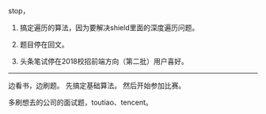 
stop，

1. 搞定遍历的算法，因为要解决shield里面的深度遍历问题。

2. 题目停在回文。

3. 头条笔试停在2018校招前端方向（第二批）用户喜好。

---


边看书，边刷题。
先搞定基础算法。
然后开始参加比赛。


多刷想去的公司的面试题，toutiao、tencent。